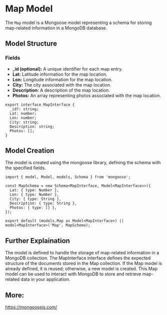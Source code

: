 # Map Model

The `Map` model is a Mongoose model representing a schema for storing map-related information in a MongoDB database.

## Model Structure

### Fields

- **_id (optional):** A unique identifier for each map entry.
- **Lat:** Latitude information for the map location.
- **Lon:** Longitude information for the map location.
- **City:** The city associated with the map location.
- **Description:** A description of the map location.
- **Photos:** An array representing photos associated with the map location.

```tsx
export interface MapInterface {
  _id?: string;
  Lat: number;
  Lon: number;
  City: string;
  Description: string;
  Photos: [];
}
```
## Model Creation
The model is created using the mongoose library, defining the schema with the specified fields.

```tsx
import { model, Model, models, Schema } from 'mongoose';

const MapSchema = new Schema<MapInterface, Model<MapInterface>>({
  Lat: { type: Number },
  Lon: { type: Number },
  City: { type: String },
  Description: { type: String },
  Photos: { type: [] },
});

export default (models.Map as Model<MapInterface>) || model<MapInterface>('Map', MapSchema);
```

## Further Explaination
The model is defined to handle the storage of map-related information in a MongoDB collection.
The MapInterface interface defines the expected structure of the documents stored in the Map collection.
If the Map model is already defined, it is reused; otherwise, a new model is created.
This Map model can be used to interact with MongoDB to store and retrieve map-related data in your application.

## More:
https://mongoosejs.com/
